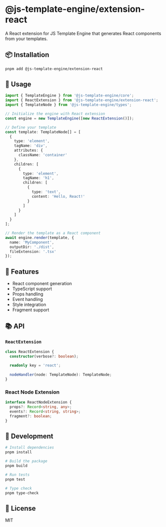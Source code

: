 # @js-template-engine/extension-react

A React extension for JS Template Engine that generates React components from your templates.

## 📦 Installation

```bash
pnpm add @js-template-engine/extension-react
```

## 🚀 Usage

```typescript
import { TemplateEngine } from '@js-template-engine/core';
import { ReactExtension } from '@js-template-engine/extension-react';
import { TemplateNode } from '@js-template-engine/types';

// Initialize the engine with React extension
const engine = new TemplateEngine([new ReactExtension()]);

// Define your template
const template: TemplateNode[] = [
  {
    type: 'element',
    tagName: 'div',
    attributes: {
      className: 'container'
    },
    children: [
      {
        type: 'element',
        tagName: 'h1',
        children: [
          {
            type: 'text',
            content: 'Hello, React!'
          }
        ]
      }
    ]
  }
];

// Render the template as a React component
await engine.render(template, {
  name: 'MyComponent',
  outputDir: './dist',
  fileExtension: '.tsx'
});
```

## 🔌 Features

- React component generation
- TypeScript support
- Props handling
- Event handling
- Style integration
- Fragment support

## 📚 API

### `ReactExtension`

```typescript
class ReactExtension {
  constructor(verbose?: boolean);
  
  readonly key = 'react';
  
  nodeHandler(node: TemplateNode): TemplateNode;
}
```

### React Node Extension

```typescript
interface ReactNodeExtension {
  props?: Record<string, any>;
  events?: Record<string, string>;
  fragment?: boolean;
}
```

## 🔧 Development

```bash
# Install dependencies
pnpm install

# Build the package
pnpm build

# Run tests
pnpm test

# Type check
pnpm type-check
```

## 📝 License

MIT 